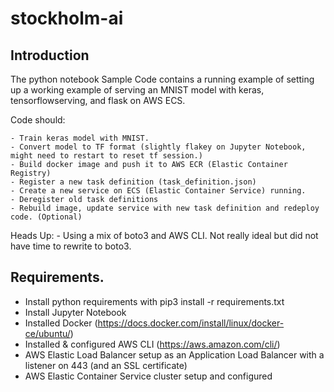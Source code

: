 # stockholm-ai

## Introduction
The python notebook Sample Code contains a running example of setting up a working example of serving an MNIST model with keras, tensorflowserving, and flask on AWS ECS.

Code should:

    - Train keras model with MNIST.
    - Convert model to TF format (slightly flakey on Jupyter Notebook, might need to restart to reset tf session.)
    - Build docker image and push it to AWS ECR (Elastic Container Registry)
    - Register a new task definition (task_definition.json)
    - Create a new service on ECS (Elastic Container Service) running.
    - Deregister old task definitions
    - Rebuild image, update service with new task definition and redeploy code. (Optional)

Heads Up:
    - Using a mix of boto3 and AWS CLI. Not really ideal but did not have time to rewrite to boto3.

## Requirements.

- Install python requirements with pip3 install -r requirements.txt
- Install Jupyter Notebook
- Installed Docker (https://docs.docker.com/install/linux/docker-ce/ubuntu/)
- Installed & configured AWS CLI (https://aws.amazon.com/cli/)
- AWS Elastic Load Balancer setup as an Application Load Balancer with a listener on 443 (and an SSL certificate)
- AWS Elastic Container Service cluster setup and configured

